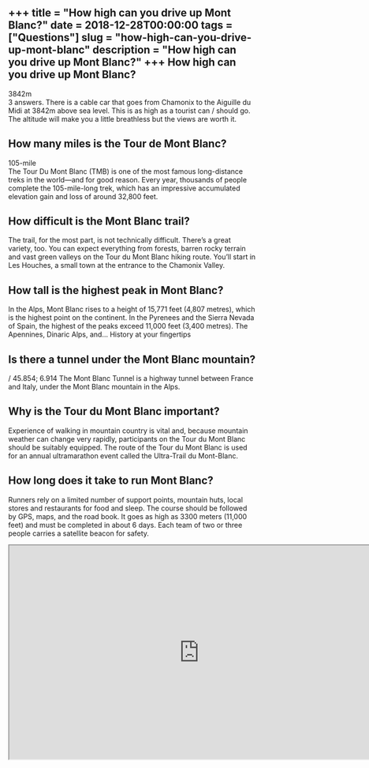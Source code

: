 +++
title = "How high can you drive up Mont Blanc?"
date = 2018-12-28T00:00:00
tags = ["Questions"]
slug = "how-high-can-you-drive-up-mont-blanc"
description = "How high can you drive up Mont Blanc?"
+++
How high can you drive up Mont Blanc?
-------------------------------------

3842m  
3 answers. There is a cable car that goes from Chamonix to the Aiguille du Midi at 3842m above sea level. This is as high as a tourist can / should go. The altitude will make you a little breathless but the views are worth it.

How many miles is the Tour de Mont Blanc?
-----------------------------------------

105-mile  
The Tour Du Mont Blanc (TMB) is one of the most famous long-distance treks in the world—and for good reason. Every year, thousands of people complete the 105-mile-long trek, which has an impressive accumulated elevation gain and loss of around 32,800 feet.

How difficult is the Mont Blanc trail?
--------------------------------------

The trail, for the most part, is not technically difficult. There’s a great variety, too. You can expect everything from forests, barren rocky terrain and vast green valleys on the Tour du Mont Blanc hiking route. You’ll start in Les Houches, a small town at the entrance to the Chamonix Valley.

How tall is the highest peak in Mont Blanc?
-------------------------------------------

In the Alps, Mont Blanc rises to a height of 15,771 feet (4,807 metres), which is the highest point on the continent. In the Pyrenees and the Sierra Nevada of Spain, the highest of the peaks exceed 11,000 feet (3,400 metres). The Apennines, Dinaric Alps, and… History at your fingertips

Is there a tunnel under the Mont Blanc mountain?
------------------------------------------------

/ 45.854; 6.914 The Mont Blanc Tunnel is a highway tunnel between France and Italy, under the Mont Blanc mountain in the Alps.

Why is the Tour du Mont Blanc important?
----------------------------------------

Experience of walking in mountain country is vital and, because mountain weather can change very rapidly, participants on the Tour du Mont Blanc should be suitably equipped. The route of the Tour du Mont Blanc is used for an annual ultramarathon event called the Ultra-Trail du Mont-Blanc.

How long does it take to run Mont Blanc?
----------------------------------------

Runners rely on a limited number of support points, mountain huts, local stores and restaurants for food and sleep. The course should be followed by GPS, maps, and the road book. It goes as high as 3300 meters (11,000 feet) and must be completed in about 6 days. Each team of two or three people carries a satellite beacon for safety.

<iframe allow="accelerometer; autoplay; clipboard-write; encrypted-media; gyroscope; picture-in-picture" allowfullscreen="" class="__youtube_prefs__  epyt-is-override  no-lazyload" data-no-lazy="1" data-origheight="433" data-origwidth="770" data-skipgform_ajax_framebjll="" height="433" id="_ytid_96215" loading="lazy" src="https://www.youtube.com/embed/YW1-GlI4oxw?enablejsapi=1&autoplay=0&cc_load_policy=0&cc_lang_pref=&iv_load_policy=1&loop=0&modestbranding=0&rel=1&fs=1&playsinline=0&autohide=2&theme=dark&color=red&controls=1&" title="YouTube player" width="770"></iframe>